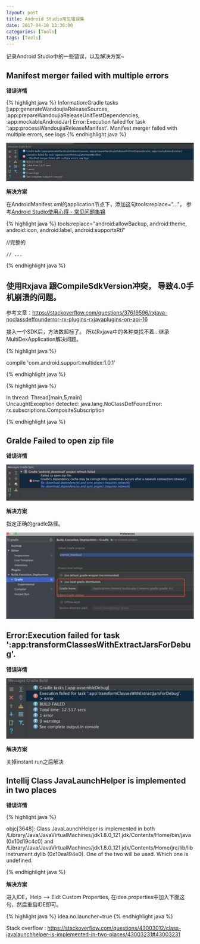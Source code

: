 ```yaml
---
layout: post
title: Android Studio常见错误集
date: 2017-04-10 13:36:00
categories: [Tools]
tags: [Tools]
---
```


记录Android Studio中的一些错误，以及解决方案~
<!--more-->

## Manifest merger failed with multiple errors  

**错误详情**

{% highlight java %}
Information:Gradle tasks [:app:generateWandoujiaReleaseSources, :app:prepareWandoujiaReleaseUnitTestDependencies, :app:mockableAndroidJar]
Error:Execution failed for task ':app:processWandoujiaReleaseManifest'.
Manifest merger failed with multiple errors, see logs
{% endhighlight java %}

<img src="/assets/drawable/android_studio_error1.png"  alt="pic" />

**解决方案**

在AndroidManifest.xml的application节点下，添加这句tools:replace="..."， 参考[Android Studio使用心得 - 常见问题集锦][1]

{% highlight java %}
tools:replace="android:allowBackup, android:theme, android:icon, android:label, android:supportsRtl"

//完整的
<application
	android:allowBackup="false"
    android:icon="@mipmap/ic_launcher"
    android:roundIcon="@mipmap/ic_launcher_round"
    android:supportsRtl="false"
    android:theme="@style/AppTheme"
    tools:replace="android:allowBackup, android:theme, android:icon, android:label, android:supportsRtl">

	// ...

</application>
{% endhighlight java %}


## 使用Rxjava 跟CompileSdkVersion冲突， 导致4.0手机崩溃的问题。

参考文章：<https://stackoverflow.com/questions/37619596/rxjava-noclassdeffounderror-rx-plugins-rxjavaplugins-on-api-16>

接入一个SDK后，方法数超标了。 所以Rxjava中的各种类找不着...继承MultiDexApplication解决问题。


{% highlight java %}

compile 'com.android.support:multidex:1.0.1'

{% endhighlight java %}


{% highlight java %}

In thread: Thread[main,5,main]                                                             
UncaughtException detected: java.lang.NoClassDefFoundError: rx.subscriptions.CompositeSubscription

{% endhighlight java %}

## Gralde Failed to open zip file

**错误详情**

<img src="/assets/drawable/gradle_error2.png"  alt="pic" />

**解决方案**

指定正确的gradle路径。

<img src="/assets/drawable/gradle_error2_solution.png"  alt="pic" />

## Error:Execution failed for task ':app:transformClassesWithExtractJarsForDebug'.

**错误详情**

<img src="/assets/drawable/error_transformClassesWithExtractJars.png"  alt="pic" />

**解决方案**

关掉instant run之后解决

## Intellij Class JavaLaunchHelper is implemented in two places

**错误详情**

{% highlight java %}

objc[3648]: Class JavaLaunchHelper is implemented in both /Library/Java/JavaVirtualMachines/jdk1.8.0_121.jdk/Contents/Home/bin/java (0x10d19c4c0) and /Library/Java/JavaVirtualMachines/jdk1.8.0_121.jdk/Contents/Home/jre/lib/libinstrument.dylib (0x10ea194e0). One of the two will be used. Which one is undefined.

{% endhighlight java %}

**解决方案**

进入IDE，Help --> Eidt Custom Properties, 在idea.properties中加入下面这句，然后重启IDE即可。

{% highlight java %}
idea.no.launcher=true
{% endhighlight java %}

Stack overflow : <https://stackoverflow.com/questions/43003012/class-javalaunchhelper-is-implemented-in-two-places/43003231#43003231>


[1]: http://blog.csdn.net/codezjx/article/details/38669939